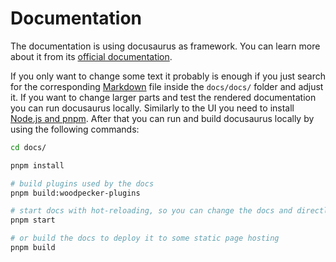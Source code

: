 # Documentation

The documentation is using docusaurus as framework. You can learn more about it from its [official documentation](https://docusaurus.io/docs/).

If you only want to change some text it probably is enough if you just search for the corresponding [Markdown](https://www.markdownguide.org/basic-syntax/) file inside the `docs/docs/` folder and adjust it. If you want to change larger parts and test the rendered documentation you can run docusaurus locally. Similarly to the UI you need to install [Node.js and pnpm](./01-getting-started.md#install-nodejs--pnpm). After that you can run and build docusaurus locally by using the following commands:

```bash
cd docs/

pnpm install

# build plugins used by the docs
pnpm build:woodpecker-plugins

# start docs with hot-reloading, so you can change the docs and directly see the changes in the browser without reloading it manually
pnpm start

# or build the docs to deploy it to some static page hosting
pnpm build
```

